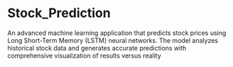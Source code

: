 # Stock_Prediction
An advanced machine learning application that predicts stock prices using Long Short-Term Memory (LSTM) neural networks. The model analyzes historical stock data and generates accurate predictions with comprehensive visualization of results versus reality
